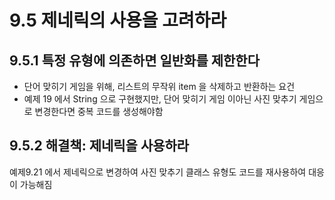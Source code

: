 # 9.5 제네릭의 사용을 고려하라
## 9.5.1 특정 유형에 의존하면 일반화를 제한한다
* 단어 맞히기 게임을 위해, 리스트의 무작위 item 을 삭제하고 반환하는 요건
* 예제 19 에서 String 으로 구현했지만, 단어 맞히기 게임 이아닌 사진 맞추기 게임으로 변경한다면 중복 코드를 생성해야함

## 9.5.2 해결책: 제네릭을 사용하라
예제9.21 에서 제네릭으로 변경하여 사진 맞추기 클래스 유형도 코드를 재사용하여 대응이 가능해짐
